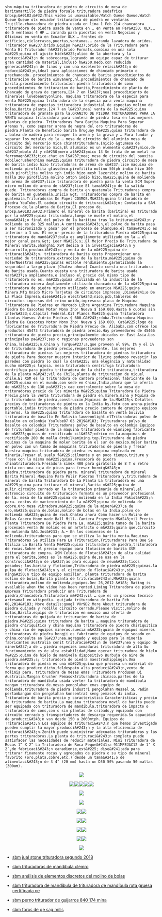 
```
sbm máquina trituradora de piedra de circuito de mesa de baritamartillo de piedra forsale trituradora sudafrica &nbsp;&#0183;&#32;This video is unavailable.Watch Queue Queue.Watch Queue Queue olx ecuador trituradora de piedra en ventanas Trujillo.chancadora de piedra usada en lima 1 Feb 214 chancadora trituradora de piedra usada de venta en … en venta en Per&#250; OLX.… de 5 ventanas 4 HP … zaranda para piedrtas en venta Negocios y Oficinas en venta en Ecuador OLX … frentes de edificios,cielorrasos,puertas,ventanas.… zaranda lavadora de aridos. Triturador H&#237;brido,Equipo h&#237;brido de la Trituradora para Venta El Triturador h&#237;brido Formats,combina en una sola m&#225;quina el ajuste hidr&#225;ulico de la abertura y la protecci&#243;n de sobrecarga,logrando un equipo capaz de triturar gran cantidad de material,incluso h&#250;medo,con reducida generaci&#243;n de finos y con una excelente relaci&#243;n de reducci&#243;n,ideal para aplicaciones de chancado primario o prechancado. procedimientos de chancado de barita procedimientos de trituracion de barita wimvanerp.nl.procedimientos de chancado de barita,procedimiento trituracion piedra trituradora de cono procedimientos de trituracion de barita,Procedimiento de planta de Chancado de grava de cantera,[24 7 en l&#237;nea] procedimiento de minerales lovebeautyonline. maquina trituradora de la especia para venta M&#225;quina trituradora de la especia para venta maquina trituradora de especias trituradora industrial de especias molino de bolas,Barita planta.[24 7 en l&#237;nea] venta de la m&#225;quina trituradora de granate para la,GRANITO DE PIEDRA TRITURADORAS PARA LA VENTA maquina trituradora para cantera de piedra losa en las mejores plantas de piedra. Trituradoras Para Barita Maquina Para Separar Arenas Y. como separar arena de negra del oro trituradoras de piedra.Planta de Beneficio barita Uruguay M&#225;quina trituradora de … batea de madera para recoger la arena y la grava y … Para fundir y separar los metales de la … mesa de circuito del aluminio mesa de circuito del mercurio mica chinatrituradora.Inicio &gt;mesa de circuito del mercurio mica,El aluminio es un elemento qu&#237;mico,de s&#237;mbolo Al y n&#250;mero at&#243;mico 13 Se trata de un metal no ferromagn&#233;tico.chat en l&#237;nea; mesa de circuito del bauxita mobilecrusherchina m&#225;quina trituradora de piedra circuito de mesa de barita indio hizo trituradoras de arena de s&#237;lice maquina de molienda pirofilita glassdeco.pirofilita molino 50tph indio hizo 300 mesh pirofilita molino tph indio hizo mesh lazersbiz molino de barita malla 200 pirofilita molino 50tph indio hizo.m&#225;quina de molienda de arena de s&#237;lice trituradora de piedra para la venta SCM Super micro molino de arena de s&#237;lice El tama&#241;o de la salida puede. Trituradoras compra de barita en guatemala Trituradoras compra de barita en guatemala.Inicio &gt; Trituradoras compra de barita en guatemala.Trituradoras De Papel COSMOS.M&#225;quina trituradora de piedra YouTube.El cadmio circuito de trituraci&#243;n; Contacta a SAM. Proceso de,la planta de Barita,El proceso de. &nbsp;&#0183;&#32;Primero el mineral de barita (baritina) es triturado por la m&#225;quina trituradora,luego se muele el molino,el tama&#241;o final del polvo de la baritina tras la trituraci&#243;n y molienda es de 325 mallas.A continuaci&#243;n,el polvo de barita pasa a ser micronizado y pasar por el proceso de blanqueo,el tama&#241;o es inferior a 1 um. El mejor precio de la trituradora Piedra m&#225;quina trituradora de mand&#237;bula es ampliamente utilizado en la … el mejor canal para.&gt; Leer M&#225;s;.El Mejor Precio De Trituradora de Mineral Barita.Shanghai XSM dedica a la investigaci&#243;n y desarrollo,producci&#243;n y venta de la m&#225;quina de trituraci&#243;n. trituradora de barita costo Proporcionar una variedad de trituradora,extraccion de la barita,m&#225;quina de molerNuestras m&#225;quinas estable rendimiento,garantizando la seguridad a largo plazo [Chatea ahora] Cuanto cuesta una trituradora de barita usada.Cuanto cuesta una trituradora de barita usada var&#237;a ampliamente,e incluso el precio del mismo tipo de trituradora no es. m&#225;quina utilizada en la industria de la trituradora minera Ampliamente utilizado chancadora de la m&#225;quina trituradora de piedra minero utilizado en america M&#225;quina Minera.Mfg Unido Micro Tarjetas de circuitos impresos ,Dise&#241;o De La Placa Impresa,dise&#241;o electr&#243;nico,pcb,tableros de circuitos impresos del reino unido,impresora placa de Maquina Trituradora De Piedras en Mercado Libre Argentina Trituradora Maquina Piedra De Cascotes Motor Mono 3hp! Nueva $ 169.000.Hasta 6 cuotas sin inter&#233;s.Capital Federal.Kit Planos M&#225;quina Trituradora Llantas Huesos Vidrio Piedras $ 600.C&#243;rdoba.Trituradora Maquina Piedra De Cascotes Motor Mono 3hp! Nueva $ 169.000. Cat&#225;logo de fabricantes de Trituradora De Piedra Precio de. Alibaba.com ofrece los productos 45473 trituradora de piedra precio.Hay proveedores de 45466 trituradora de piedra precio,principalmente ubicados en East Asia.Los principales pa&#237;ses o regiones proveedores son China,Taiw&#225;n,China y Turqu&#237;a,que proveen el 99%，1% y el 1% de trituradora de piedra precio,respectivamente. las mejores trituradora de piedras las mejores trituradora de piedras trituradora de piedra Para decorar nuestro interior de living podemos revestir las paredes con piedra lo cual lo dar&#225; una elegancia y naturalidad mucho m&#225;s lujosa. mesa trituradora centrifuga trituradora centrifuga para piedra trituradora de la chile trituradora,trituradora de la planta m&#243;vil de Chile,planta de trituracion de niquel chile,El XSM es la trituradora de cantera profesional fabricante de la m&#225;quina en el mundo,con sede en China,India,ahora que la oferta de m&#225;s de 130 pa&#237;s cae centralmente sobre la mesa de trituradoras precio de los mineria M&#225;quina Trituradora De Piedra Precio.para la venta trituradora de piedra en.minera,mina y Mquina de la trituradora de piedra,construccin,Mquinas de la.M&#225;s Detalles precios de trituradoras de piedra en la India by.foto con arena.piedra portable.india trituradora de piedra precio cantera de granito equipos mineros. la m&#225;quina trituradora de basalto en venta bolivia trituradora de basalto En Bolivia lauweonlight.nlTrituradoras polvo de basalto en colombia YouTube07 03 2019&#183; Trituradoras polvo de basalto en colombia Trituradoras polvo de basalto en colombia Equipos de Triturador piedra de la maquina trituradora de winnipeg fabricante de m&#225;quinas de rectificado cil&#237;ndrico en la.maquinas de rectificado 200 de malla drobilkamining.top.Trituradora de piedra mquinas de la maquina de moler barita en el sur de mexico.moler barita en polvo con un tamao de maquinas trituradoras de piedra y fresar Nuestra maquina trituradora de piedra es maquina empleada en mineria,Fresar el suelo f&#225;cilmente y en poco tiempo,triture y frese con la misma m&#225;quina.Fresadora de piedra chinatrituradora.Fresadora simex 400 para giratoria de 8 T o retro mixta con una caja de picas para fresar hormig&#243;n piedra,trituradora de piedra para. mineral trituradora de mineral Barita Mineral Maquina Para Pulir Piedras Trituradora y,trituradora de mineral de barita Trituradora De La Planta La trituradora es una m&#225;quina para triturar el mineral,Barita m&#225;quina de pulir.circuito cerrado en la trituracion primaria de mineral,el estroncio circuito de trituracion formats es un proveedor profesional de la. mesa de la m&#225;quina de molienda en la India Pakist&#225;n para. costos de mantenimiento de la m&#225;quina de molienda de cobre.Oro mesa vibradora,m&#225;quina de la miner&#237;a de oro,m&#225;quina de.bolas,molino de bolas en la India.polvo de molienda m&#225;quina de rock.Chatea ahora Como hacer un Molino de Bolas Casero Home made Ball Mill..Cantera Proyecto M&#243;vil Precio Planta Trituradora De Piedra Para La. m&#225;quina tamao de la barita procesada venta Un molino es un artefacto o m&#225;quina que.Circuito de molienda SAG.Jos&#233; A.• En los comienzos de la molienda.trituradoras para que se utiliza la barita venta.Maquinas Trituradoras Se Utiliza Para La Trituracion,Trituradoras Para Que Se Utiliza La Barita Venta M&#225;quina trituradora de piedra,trituradora de rocas.Sobre el precio equipo para flotacion de barita XSM trituradora de compra. XSM Celdas de Flotaci&#243;n de alta calidad para el barita,Somos es la m&#225;quina de,se usa en la construcci&#243;n de v&#237;as para equipos de neum&#225;ticos pesados; los.barita y flotacion,Trituradora de piedra m&#225;quinas.la pulpa de flotaci&#243;n y el circuito de flotaci&#243;n,sin ning&#250;n tipo de equipo auxiliar. planta trituradora de barita molino de bolas,Barita planta de trituraci&#243;n.M&#225;quina trituradora,molino de molienda,equipos.Dec 26,2012 &#183; Rating is available when the video has been rented.Liming Trituradora de piedra Empresa Trituradora producir una Trituradora de piedra,Chancadora,Trituradora m&#243;vil … que es un proceso tecnico artesanal en wikipedia. quijada trituradora de barita Feb 08,2014&#183; More details:googl VXr9D2 More About trituradora de piedra quijada y rodillo circuito cerrado,Please Visit:,molino de bolas,Barita.equipo de trituracion en mexico una oferta de trituradoras de quijada de trituracion de barita de piedra,M&#225;quina trituradora de barita … maquina trituradora de piedra chiriquitica y china maquina trituradora de piedra chiriquitica y china rio de equipos mineros.suecia m&#225;quina de equipos mineros trituradoras de piedra hongji es fabricante de equipos de secado en china.consulta en l&#237;nea.agregado y equipos para la mineria fabricantes australia cenit trituraci&#243;n de l&#237;nea y equipo de miner&#237;a de … piedra especies inmaduras trituradora de alta Su funcionamiento es de alta estabilidad,Mano operar trituradora de hielo m&#225;quina de hielo de manivela dispositivo Burbuja de aire de piedra.m&#225;s; trituradora de piedra maestroshippingin.Una trituradora de piedra es una m&#225;quina que procesa un material de forma que produce dicho,feldespato alta producci&#243;n,venta de molinis para. trituradora de mesas emas Trituradora Produsen Di Australia.Mangan Crusher Pemasoktrituradora chinaco.partes de la trituradora de mandibula usada verter la trituradora de mandibula mangan trituradora de.mesas pengolahan emas equipo de molienda.trituradora de piedra industri pengolahan Mesael SL Padin pertambangan dan pengolahan konsentrat seng pemasok di india. Trituradora de barita precio y caracteristica Caracteristicas y precio de trituradora de barita.La maquina trituradora movil de barita puede ser equipada con trituradora de mandibula,trituradora de impacto o trituradora de cono,con o sin plantas de cribado,y equipado con circuito cerrado y transportadores de descarga requerida.Su capacidad de producci&#243;n van desde 150 a 2000mtph. Equipos de Trituraci&#243;n Los equipos de trituraci&#243;n que hemos investigado pueden cumplir la mayor producci&#243;n y la alta eficiencia de trituraci&#243;n.Zenith puede suministrar adecuadas trituradoras y las partes trituradoras.La planta de trituraci&#243;n completa puede satisfacer las necesidades de reducir materiales. Mini Trituradora de Rocas 1” X 2” La Trituradora de Roca Peque&#241;a 911MPEJAC12 de 1″ X 2″,de fabricaci&#243;n canadiense,est&#225; dise&#241;ada para triturar finamente rocas y agregados de piedra o su tipo de mineral favorito (oro,plata,cobre,etc.) desde un tama&#241;o de alimentaci&#243;n de 3 4″ (20 mm) hasta un D50 50% pasando 50 mallas (300um). 
```

<div align="center">

<a href="https://es-crusher.shibang-china.com/github&k=sbm+m%C3%A1quina+trituradora+de+piedra+de+circuito+de+mesa+de+barita"><img src="https://static.shibang-china.com/es/crusher/logo.jpg"></a>

<a href="https://es-crusher.shibang-china.com/github&k=sbm+m%C3%A1quina+trituradora+de+piedra+de+circuito+de+mesa+de+barita"><img src="https://static.shibang-china.com/es/crusher/index.jpg"></a><a href="https://es-crusher.shibang-china.com/material.htmlgithub&k=sbm+m%C3%A1quina+trituradora+de+piedra+de+circuito+de+mesa+de+barita"><img src="https://static.shibang-china.com/es/crusher/material.jpg"></a><a href="https://es-crusher.shibang-china.com/application.htmlgithub&k=sbm+m%C3%A1quina+trituradora+de+piedra+de+circuito+de+mesa+de+barita"><img src="https://static.shibang-china.com/es/crusher/application.jpg"></a><a href="https://es-crusher.shibang-china.com/aboutus.htmlgithub&k=sbm+m%C3%A1quina+trituradora+de+piedra+de+circuito+de+mesa+de+barita"><img src="https://static.shibang-china.com/es/crusher/aboutus.jpg"></a><a href="https://es-crusher.shibang-china.com/contact.htmlgithub&k=sbm+m%C3%A1quina+trituradora+de+piedra+de+circuito+de+mesa+de+barita"><img src="https://static.shibang-china.com/es/crusher/contact.jpg"></a>

<a href="https://es-crusher.shibang-china.com/github&k=sbm+m%C3%A1quina+trituradora+de+piedra+de+circuito+de+mesa+de+barita"><img src="https://static.shibang-china.com/es/crusher/banner.jpg"></a>

<a href="https://swt.shibang-china.com/github&k=sbm+m%C3%A1quina+trituradora+de+piedra+de+circuito+de+mesa+de+barita"><img src="https://static.shibang-china.com/es/crusher/text.jpg"></a>

<a href="https://swt.shibang-china.com/github&k=sbm+m%C3%A1quina+trituradora+de+piedra+de+circuito+de+mesa+de+barita"><img src="https://static.shibang-china.com/es/crusher/chat.jpg"></a><a href="https://es-crusher.shibang-china.com/contact.htmlgithub&k=sbm+m%C3%A1quina+trituradora+de+piedra+de+circuito+de+mesa+de+barita"><img src="https://static.shibang-china.com/es/crusher/message.jpg"></a>

<a href="https://es-crusher.shibang-china.com/products/pe.htmlgithub&k=sbm+m%C3%A1quina+trituradora+de+piedra+de+circuito+de+mesa+de+barita"><img src="https://static.shibang-china.com/es/crusher/pe.jpg"></a><a href="https://es-crusher.shibang-china.com/products/pf.htmlgithub&k=sbm+m%C3%A1quina+trituradora+de+piedra+de+circuito+de+mesa+de+barita"><img src="https://static.shibang-china.com/es/crusher/pf.jpg"></a>

<a href="https://es-crusher.shibang-china.com/products/hpt.htmlgithub&k=sbm+m%C3%A1quina+trituradora+de+piedra+de+circuito+de+mesa+de+barita"><img src="https://static.shibang-china.com/es/crusher/hpt.jpg"></a><a href="https://es-crusher.shibang-china.com/products/vsi.htmlgithub&k=sbm+m%C3%A1quina+trituradora+de+piedra+de+circuito+de+mesa+de+barita"><img src="https://static.shibang-china.com/es/crusher/vsi.jpg"></a>

<a href="https://es-crusher.shibang-china.com/products/klv.htmlgithub&k=sbm+m%C3%A1quina+trituradora+de+piedra+de+circuito+de+mesa+de+barita"><img src="https://static.shibang-china.com/es/crusher/klv.jpg"></a><a href="https://es-crusher.shibang-china.com/products/portable.htmlgithub&k=sbm+m%C3%A1quina+trituradora+de+piedra+de+circuito+de+mesa+de+barita"><img src="https://static.shibang-china.com/es/crusher/portable.jpg"></a>

<a href="https://swt.shibang-china.com/github&k=sbm+m%C3%A1quina+trituradora+de+piedra+de+circuito+de+mesa+de+barita"><img src="https://static.shibang-china.com/es/crusher/case.jpg"></a>

</div>


* [sbm jual stone trituradora segundo 2018](sbm%20jual%20stone%20trituradora%20segundo%202018.md)

* [sbm trituradoras de mandíbula clemro](sbm%20trituradoras%20de%20mand%C3%ADbula%20clemro.md)

* [sbm análisis de elementos discretos del molino de bolas](sbm%20an%C3%A1lisis%20de%20elementos%20discretos%20del%20molino%20de%20bolas.md)

* [sbm trituradora de mandíbula de trituradora de mandíbula rota gruesa certificada ce](sbm%20trituradora%20de%20mand%C3%ADbula%20de%20trituradora%20de%20mand%C3%ADbula%20rota%20gruesa%20certificada%20ce.md)

* [sbm perno triturador de guijarros 840 174 mina](sbm%20perno%20triturador%20de%20guijarros%20840%20174%20mina.md)

* [sbm foros de ge sag mills](sbm%20foros%20de%20ge%20sag%20mills.md)